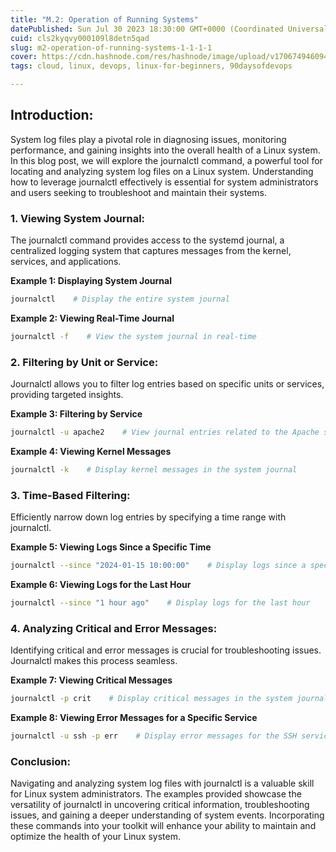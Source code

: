 ```yaml
---
title: "M.2: Operation of Running Systems"
datePublished: Sun Jul 30 2023 18:30:00 GMT+0000 (Coordinated Universal Time)
cuid: cls2kyqvy000109l8detn5qad
slug: m2-operation-of-running-systems-1-1-1-1
cover: https://cdn.hashnode.com/res/hashnode/image/upload/v1706749460945/25569ba6-4b98-4931-a9e8-3e55c7971fa9.png
tags: cloud, linux, devops, linux-for-beginners, 90daysofdevops

---
```


## Introduction:

System log files play a pivotal role in diagnosing issues, monitoring performance, and gaining insights into the overall health of a Linux system. In this blog post, we will explore the journalctl command, a powerful tool for locating and analyzing system log files on a Linux system. Understanding how to leverage journalctl effectively is essential for system administrators and users seeking to troubleshoot and maintain their systems.

### 1\. Viewing System Journal:

The journalctl command provides access to the systemd journal, a centralized logging system that captures messages from the kernel, services, and applications.

**Example 1: Displaying System Journal**

```bash
journalctl    # Display the entire system journal
```

**Example 2: Viewing Real-Time Journal**

```bash
journalctl -f    # View the system journal in real-time
```

### 2\. Filtering by Unit or Service:

Journalctl allows you to filter log entries based on specific units or services, providing targeted insights.

**Example 3: Filtering by Service**

```bash
journalctl -u apache2    # View journal entries related to the Apache service
```

**Example 4: Viewing Kernel Messages**

```bash
journalctl -k    # Display kernel messages in the system journal
```

### 3\. Time-Based Filtering:

Efficiently narrow down log entries by specifying a time range with journalctl.

**Example 5: Viewing Logs Since a Specific Time**

```bash
journalctl --since "2024-01-15 10:00:00"    # Display logs since a specific date and time
```

**Example 6: Viewing Logs for the Last Hour**

```bash
journalctl --since "1 hour ago"    # Display logs for the last hour
```

### 4\. Analyzing Critical and Error Messages:

Identifying critical and error messages is crucial for troubleshooting issues. Journalctl makes this process seamless.

**Example 7: Viewing Critical Messages**

```bash
journalctl -p crit    # Display critical messages in the system journal
```

**Example 8: Viewing Error Messages for a Specific Service**

```bash
journalctl -u ssh -p err    # Display error messages for the SSH service
```

### **Conclusion**:

Navigating and analyzing system log files with journalctl is a valuable skill for Linux system administrators. The examples provided showcase the versatility of journalctl in uncovering critical information, troubleshooting issues, and gaining a deeper understanding of system events. Incorporating these commands into your toolkit will enhance your ability to maintain and optimize the health of your Linux system.